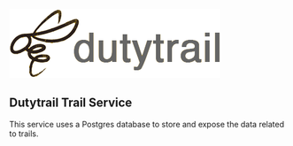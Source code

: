 ![dutytrail logo](logo.png)

## Dutytrail Trail Service

This service uses a Postgres database to store and expose the data related to trails.